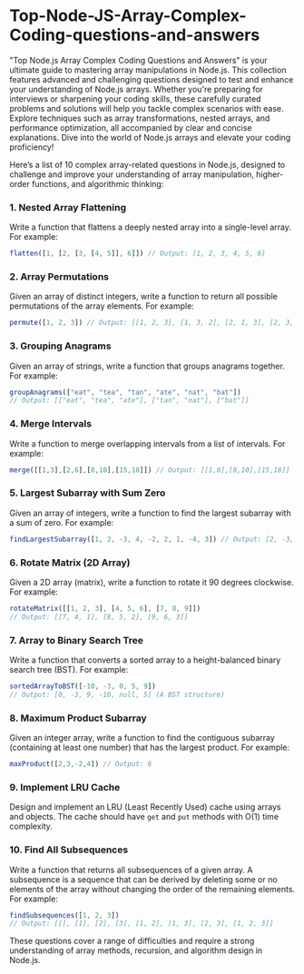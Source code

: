 # Top-Node-JS-Array-Complex-Coding-questions-and-answers
  "Top Node.js Array Complex Coding Questions and Answers" is your ultimate guide to mastering array manipulations in Node.js. This collection features advanced and challenging questions designed to test and enhance your understanding of Node.js arrays. Whether you're preparing for interviews or sharpening your coding skills, these carefully curated problems and solutions will help you tackle complex scenarios with ease. Explore techniques such as array transformations, nested arrays, and performance optimization, all accompanied by clear and concise explanations. Dive into the world of Node.js arrays and elevate your coding proficiency!

Here’s a list of 10 complex array-related questions in Node.js, designed to challenge and improve your understanding of array manipulation, higher-order functions, and algorithmic thinking:

### 1. Nested Array Flattening
Write a function that flattens a deeply nested array into a single-level array. For example:
```javascript
flatten([1, [2, [3, [4, 5]], 6]]) // Output: [1, 2, 3, 4, 5, 6]
```

### 2. Array Permutations
Given an array of distinct integers, write a function to return all possible permutations of the array elements. For example:
```javascript
permute([1, 2, 3]) // Output: [[1, 2, 3], [1, 3, 2], [2, 1, 3], [2, 3, 1], [3, 1, 2], [3, 2, 1]]
```

### 3. Grouping Anagrams
Given an array of strings, write a function that groups anagrams together. For example:
```javascript
groupAnagrams(["eat", "tea", "tan", "ate", "nat", "bat"])
// Output: [["eat", "tea", "ate"], ["tan", "nat"], ["bat"]]
```

### 4. Merge Intervals
Write a function to merge overlapping intervals from a list of intervals. For example:
```javascript
merge([[1,3],[2,6],[8,10],[15,18]]) // Output: [[1,6],[8,10],[15,18]]
```

### 5. Largest Subarray with Sum Zero
Given an array of integers, write a function to find the largest subarray with a sum of zero. For example:
```javascript
findLargestSubarray([1, 2, -3, 4, -2, 2, 1, -4, 3]) // Output: [2, -3, 4, -2, 2, 1]
```

### 6. Rotate Matrix (2D Array)
Given a 2D array (matrix), write a function to rotate it 90 degrees clockwise. For example:
```javascript
rotateMatrix([[1, 2, 3], [4, 5, 6], [7, 8, 9]]) 
// Output: [[7, 4, 1], [8, 5, 2], [9, 6, 3]]
```

### 7. Array to Binary Search Tree
Write a function that converts a sorted array to a height-balanced binary search tree (BST). For example:
```javascript
sortedArrayToBST([-10, -3, 0, 5, 9])
// Output: [0, -3, 9, -10, null, 5] (A BST structure)
```

### 8. Maximum Product Subarray
Given an integer array, write a function to find the contiguous subarray (containing at least one number) that has the largest product. For example:
```javascript
maxProduct([2,3,-2,4]) // Output: 6
```

### 9. Implement LRU Cache
Design and implement an LRU (Least Recently Used) cache using arrays and objects. The cache should have `get` and `put` methods with O(1) time complexity.

### 10. Find All Subsequences
Write a function that returns all subsequences of a given array. A subsequence is a sequence that can be derived by deleting some or no elements of the array without changing the order of the remaining elements. For example:
```javascript
findSubsequences([1, 2, 3]) 
// Output: [[], [1], [2], [3], [1, 2], [1, 3], [2, 3], [1, 2, 3]]
```

These questions cover a range of difficulties and require a strong understanding of array methods, recursion, and algorithm design in Node.js.